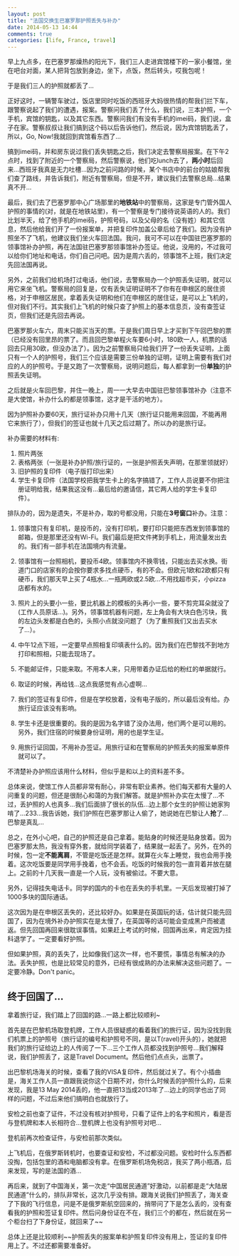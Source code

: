 ```yaml
---
layout: post
title: "法国交换生巴塞罗那护照丢失与补办"
date: 2014-05-13 14:44
comments: true
categories: [life, France, travel]
---
```


早上九点多，在巴塞罗那燥热的阳光下，我们三人走进宾馆楼下的一家小餐馆，坐在吧台对面，某人把背包放到身边，坐下，点饭，然后转头，哎我包呢！

于是我们三人的护照就都丢了...

<!--more-->

正好这时，一辆警车驶过，饭店里同时吃饭的西班牙大妈很热情的帮我们拦下车，跟警察说起了我们的遭遇，报案。警察问我们丢了什么，我们说，三本护照，一个手机，宾馆的钥匙，以及其它东西。警察问我们有没有手机的imei码，我们说，盒子在家。警察叔叔让我们搞到这个码以后告诉他们，然后说，因为宾馆钥匙丢了，所以，Go, Now!我就回到宾馆看东西了...

搞到imei码，并和房东说过我们丢失钥匙之后，我们决定去警察局报案。在下午2点时，找到了附近的一个警察局，然后警察说，他们吃lunch去了，**两小时**后回来...西班牙我真是无力吐槽...因为之前问路的时候，某个书店中的前台的姑娘帮我们查了路线，并告诉我们，附近有警察局，但是不开，建议我们去警察总局...结果真不开...

最后，我们去了巴塞罗那中心广场那里的**地铁站**中的警察局，这家是专门管外国人护照的事情的(对，就是在地铁站里)，有一个警察是专门接待说英语的人的。我们比划半天，给了他手机的imei码，护照号码，以及父母的名（没有姓）和其它信息，然后他给我们开了一份报案单，并把复印件加盖公章后给了我们。因为没有护照坐不了飞机，他建议我们坐火车回法国。我问，我可不可以在中国驻巴塞罗那的领事馆补办护照，再在法国驻巴塞罗那领事馆补办签证。他说，没用的，不过我可以给你们地址和电话，你们自己问吧。因为是周六丢的，领事馆不上班，我们决定先回法国再说。

另外，之前我们给机场打过电话，他们说，去警察局办一个护照丢失证明，就可以用它来坐飞机。警察局的回复是，仅有丢失证明证明不了你有在申根区的居住资格，对于申根区居民，拿着丢失证明和他们在申根区的居住证，是可以上飞机的，但对我们不行。其实我们上飞机的时候只查了护照上的基本信息页，没有查签证页，但我们还是先回去再说。

巴塞罗那火车六，周末只能买当天的票。于是我们周日早上才买到下午回巴黎的票（已经没有回里昂的票了。而且回巴黎单程火车要6小时，180欧一人，机票的话回去只用30欧，但没办法了）。因为之前警察局只给我们开了一份丢失证明，上面只有一个人的护照号，我们三个应该是需要三份单独的证明，证明上需要有我们对应的人的护照号。于是又跑了一次警察局，说明问题后，每人都拿到一份**单独**的护照丢失证明。

之后就是火车回巴黎，并住一晚上，周一一大早去中国驻巴黎领事馆补办（注意不是大使馆，补办什么的都是领事馆，这才是干活的地方）。

因为护照补办要60天，旅行证补办只用十几天（旅行证只能用来回国，不能再用它来旅行了），但我们的签证也就十几天之后过期了。所以办的是旅行证。

补办需要的材料有:

1. 照片两张
2. 表格两张（一张是补办护照/旅行证的，一张是护照丢失声明，在那里领就好）
3. 旧护照的复印件（电子版打印出来）
4. 学生卡复印件（法国学校把我学生卡上的名字搞错了，工作人员说要不你把注册证明给我，结果我这没有...最后给的邀请信，其它两人给的学生卡复印件）。

排队办的，因为是遗失，不是补办，取的号都没用，只能在**3号窗口**补办。注意：

1. 领事馆只有复印机，是投币的，没有打印机，要打印只能把东西发到领事馆的邮箱，但是那里还没有Wi-Fi。我们最后是把文件拷到手机上，用流量发出去的。我们有一部手机在法国境内有流量。

2. 领事馆有一台照相机，要投币4欧。领事馆内不换零钱，只能出去买水换。街道门口的店家有的会按你要求多找点硬币，有的不会。但欧元1欧和2欧都只有硬币，我们那天早上买了4瓶水...一瓶两欧或2.5欧...不用找超市买，小pizza店都有水的。

3. 照片上的头要小一些，要比机器上的模板的头再小一些，要不剪完耳朵就没了(工作人员原话...)。另外，领事馆机器有问题，左上角会有大块白色污块，我的左边头发都是白色的，头照小点就没问题了（为了重照我们又出去买水了...）。

4. 中午12点下班，一定要早点照相复印填表什么的。因为我们在巴黎找不到地方打印和照相，只能去现场了。

5. 不能邮证件，只能来取。不用本人来，只用带着办证后给的粉红的单据就行。

6. 取证的时候，再给钱...这点我感觉有点心虚啊...

7. 我们的签证有复印件，但是在学校放着，没有电子版的，所以最后没有给。办旅行证应该没有影响。

8. 学生卡还是很重要的。我的是因为名字错了没办法用，他们两个是可以用的。另外，我们住宿的时候要身份证明，用的也是学生证。

9. 用旅行证回国，不用补办签证。用旅行证和在警察局的护照丢失的报案单原件就可以了。

不清楚补办护照应该用什么材料，但似乎是和以上的资料差不多。

总体来说，使馆工作人员都非常有耐心，非常有职业素养。他们每天都有大量的人问重复的问题，但还是很耐心和蔼的为我们解答。就是护照补办实在太慢了...不过，丢护照的人也真多...我们后面排了很长的队伍...边上那个女生的护照让她家狗啃了...233...我告诉她，我们护照在巴塞罗那让人偷了，她说她在巴黎让人**抢**了...巴黎是真乱...

总之，在外小心吧，自己的护照还是自己拿着。能贴身的时候还是贴身放着。因为巴塞罗那太热，我没有穿外套，就给同学装着了，结果就一起丢了。另外，在外的时候，包一定**不能离肩**，不管是吃饭还是怎样。就算在火车上睡觉，我也会用手挽着。这次吃饭要是同学用手挽着，也不会丢。吃饭的时候我的包一直背着并放在腿上。之前的十几天我一直是一个人玩，没有被偷过。不要大意。

另外，记得挂失电话卡。同学的国内的卡也在丢失的手机里。一天后发现被打掉了1000多块的国际通话。

这次因为是在申根区丢失的，还比较好办。如果是在英国玩的话，估计就只能先回国了，因为在境外补办护照实在是太慢了，在英国等的话可能会变成黑户而被遣返。但先回国再回来很耽误事情。如果赶上考试的时候，回国再出来，肯定因为挂科退学了。一定要看好护照。

但如果护照，真的丢失了，比如像我们这次一样，也不要慌，事情总有解决的办法。丢失护照，也是比较常见的意外，已经有很成熟的办法来解决这些问题了。一定要冷静。Don't panic。

## 终于回国了...

拿着旅行证，我们踏上了回国的路...一路上都比较顺利~

首先是在巴黎机场取登机牌，工作人员很疑惑的看着我们的旅行证，因为没找到我们机票上的护照号（旅行证的编号和护照号不同，是以T(ravel)开头的），她就把我们的旅行证给边上的人传阅了一下...三个工作人员都没找到护照号...我们解释说，我们护照丢了，这是Travel Document。然后他们点点头，出票了。

出巴黎机场海关的时候，查看了我的VISA复印件，然后就过关了。有个小插曲是，海关工作人员一直跟我说你这个日期不对，你什么时候丢的护照什么的，后来发现，我是13 May 2014丢的，他一直把13当成2013年了...边上的同学也出了同样的问题，不过后来他们搞明白也就放行了。

安检之前也查了证件，不过没有核对护照号，只看了证件上的名字和照片，看是否与登机牌和本人长相符合...登机牌上也没有护照号对吧...

登机前再次检查证件，与安检前那次类似。

上飞机后，在俄罗斯转机时，也要查证和安检，不过都没问题。安检时什么东西都没掏，包括包里的酒和电脑都没有拿。在俄罗斯机场免税店，我买了两小瓶酒，后来发现，写的是法国的酒...

再后来，就到了中国海关，第一次走“中国居民通道”好激动，以前都是走“大陆居民通道”什么的，排队非常长，这次几乎没有排。跟海关说我们护照丢了，海关查了下我的飞行信息，问是不是俄罗斯航空回来的，捎带问了下是怎么丢的，没有查看我的护照和签证复印件。然后问身份证在不在，我们三个的都在，然后就在另一个柜台扫了下身份证，就回来了~~

总体上还是比较顺利~~护照丢失的报案单和护照复印件没有用上，签证的复印件用上了。不过还都需要准备好。
